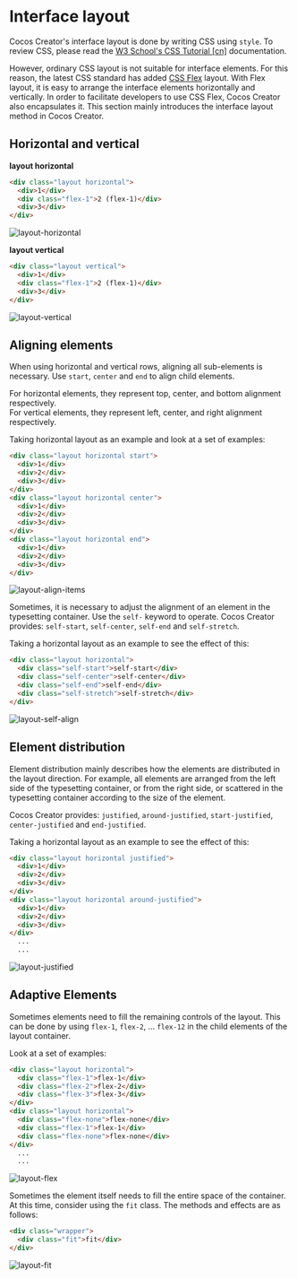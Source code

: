 # Interface layout

Cocos Creator's interface layout is done by writing CSS using `style`. To review CSS, please read the [W3 School's CSS Tutorial [cn]](https://www.w3school.com.cn/css/index.asp) documentation.

However, ordinary CSS layout is not suitable for interface elements. For this reason, the latest CSS standard has added [CSS Flex](https://css-tricks.com/snippets/css/a-guide-to-flexbox/) layout. With Flex layout, it is easy to arrange the interface elements horizontally and vertically. In order to facilitate developers to use CSS Flex, Cocos Creator also encapsulates it. This section mainly introduces the interface layout method in Cocos Creator.

## Horizontal and vertical

**layout horizontal**

```html
<div class="layout horizontal">
  <div>1</div>
  <div class="flex-1">2 (flex-1)</div>
  <div>3</div>
</div>
```

![layout-horizontal](./assets/layout-horizontal.png)

**layout vertical**

```html
<div class="layout vertical">
  <div>1</div>
  <div class="flex-1">2 (flex-1)</div>
  <div>3</div>
</div>
```

![layout-vertical](./assets/layout-vertical.png)

## Aligning elements

When using horizontal and vertical rows, aligning all sub-elements is necessary. Use `start`, `center` and `end` to align child elements.

For horizontal elements, they represent top, center, and bottom alignment respectively.<br>For vertical elements, they represent left, center, and right alignment respectively.

Taking horizontal layout as an example and look at a set of examples:

```html
<div class="layout horizontal start">
  <div>1</div>
  <div>2</div>
  <div>3</div>
</div>
<div class="layout horizontal center">
  <div>1</div>
  <div>2</div>
  <div>3</div>
</div>
<div class="layout horizontal end">
  <div>1</div>
  <div>2</div>
  <div>3</div>
</div>
```

![layout-align-items](./assets/layout-align-items.png)

Sometimes, it is necessary to adjust the alignment of an element in the typesetting container. Use the `self-` keyword to operate. Cocos Creator provides: `self-start`, `self-center`, `self-end` and `self-stretch`.

Taking a horizontal layout as an example to see the effect of this:

```html
<div class="layout horizontal">
  <div class="self-start">self-start</div>
  <div class="self-center">self-center</div>
  <div class="self-end">self-end</div>
  <div class="self-stretch">self-stretch</div>
</div>
```

![layout-self-align](./assets/layout-self-align.png)

## Element distribution

Element distribution mainly describes how the elements are distributed in the layout direction. For example, all elements are arranged from the left side of the typesetting container, or from the right side, or scattered in the typesetting container according to the size of the element.

Cocos Creator provides: `justified`, `around-justified`, `start-justified`, `center-justified` and `end-justified`.

Taking a horizontal layout as an example to see the effect of this:

```html
<div class="layout horizontal justified">
  <div>1</div>
  <div>2</div>
  <div>3</div>
</div>
<div class="layout horizontal around-justified">
  <div>1</div>
  <div>2</div>
  <div>3</div>
</div>
  ...
  ...
```

![layout-justified](./assets/layout-justified.png)

## Adaptive Elements

Sometimes elements need to fill the remaining controls of the layout. This can be done by using `flex-1`, `flex-2`, ... `flex-12` in the child elements of the layout container.

Look at a set of examples:

```html
<div class="layout horizontal">
  <div class="flex-1">flex-1</div>
  <div class="flex-2">flex-2</div>
  <div class="flex-3">flex-3</div>
</div>
<div class="layout horizontal">
  <div class="flex-none">flex-none</div>
  <div class="flex-1">flex-1</div>
  <div class="flex-none">flex-none</div>
</div>
  ...
  ...
```

![layout-flex](./assets/layout-flex.png)

Sometimes the element itself needs to fill the entire space of the container. At this time, consider using the `fit` class. The methods and effects are as follows:

```html
<div class="wrapper">
  <div class="fit">fit</div>
</div>
```

![layout-fit](./assets/layout-fit.png)

